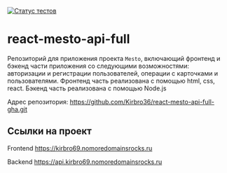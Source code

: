 [![Статус тестов](../../actions/workflows/tests.yml/badge.svg)](../../actions/workflows/tests.yml)

# react-mesto-api-full
Репозиторий для приложения проекта `Mesto`, включающий фронтенд и бэкенд части приложения со следующими возможностями: авторизации и регистрации пользователей, операции с карточками и пользователями. Фронтенд часть реализована с помощью html, css, react. Бэкенд часть реализована с помощью Node.js

Адрес репозитория: https://github.com/Kirbro36/react-mesto-api-full-gha.git

## Ссылки на проект

Frontend https://kirbro69.nomoredomainsrocks.ru

Backend https://api.kirbro69.nomoredomainsrocks.ru
